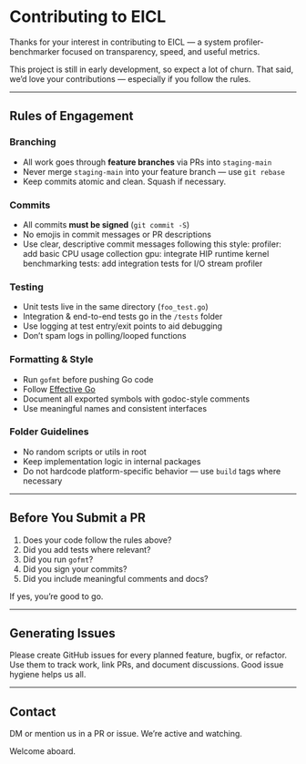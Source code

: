 # Contributing to EICL

Thanks for your interest in contributing to EICL — a system profiler-benchmarker focused on transparency, speed, and useful metrics.

This project is still in early development, so expect a lot of churn. That said, we’d love your contributions — especially if you follow the rules.

---

## Rules of Engagement

### Branching

- All work goes through **feature branches** via PRs into `staging-main`
- Never merge `staging-main` into your feature branch — use `git rebase`
- Keep commits atomic and clean. Squash if necessary.

### Commits

- All commits **must be signed** (`git commit -S`)
- No emojis in commit messages or PR descriptions
- Use clear, descriptive commit messages following this style:
  profiler: add basic CPU usage collection
  gpu: integrate HIP runtime kernel benchmarking
  tests: add integration tests for I/O stream profiler

### Testing

- Unit tests live in the same directory (`foo_test.go`)
- Integration & end-to-end tests go in the `/tests` folder
- Use logging at test entry/exit points to aid debugging
- Don’t spam logs in polling/looped functions

### Formatting & Style

- Run `gofmt` before pushing Go code
- Follow [Effective Go](https://go.dev/doc/effective_go)
- Document all exported symbols with godoc-style comments
- Use meaningful names and consistent interfaces

### Folder Guidelines

- No random scripts or utils in root
- Keep implementation logic in internal packages
- Do not hardcode platform-specific behavior — use `build` tags where necessary

---

## Before You Submit a PR

1. Does your code follow the rules above?
2. Did you add tests where relevant?
3. Did you run `gofmt`?
4. Did you sign your commits?
5. Did you include meaningful comments and docs?

If yes, you’re good to go.

---

## Generating Issues

Please create GitHub issues for every planned feature, bugfix, or refactor. Use them to track work, link PRs, and document discussions. Good issue hygiene helps us all.

---

## Contact

DM or mention us in a PR or issue. We’re active and watching.

Welcome aboard.
